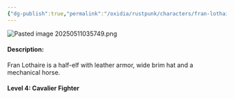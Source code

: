 ```yaml
---
{"dg-publish":true,"permalink":"/oxidia/rustpunk/characters/fran-lothaire/"}
---
```



![Pasted image 20250511035749.png](/img/user/Pasted%20image%2020250511035749.png)

#### Description:
Fran Lothaire is a half-elf with leather armor, wide brim hat and a mechanical horse.
#### Level 4: Cavalier Fighter